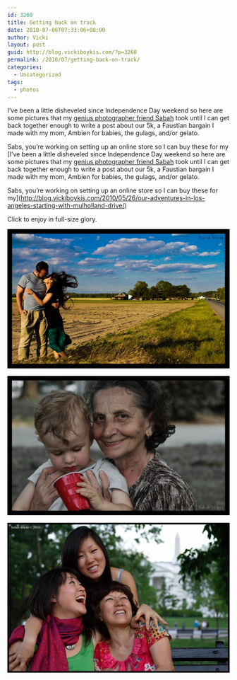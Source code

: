```yaml
---
id: 3260
title: Getting back on track
date: 2010-07-06T07:33:06+00:00
author: Vicki
layout: post
guid: http://blog.vickiboykis.com/?p=3260
permalink: /2010/07/getting-back-on-track/
categories:
  - Uncategorized
tags:
  - photos
---
```

I&#8217;ve been a little disheveled since Independence Day weekend so here are some pictures that my [genius photographer friend Sabah](http://www.facebook.com/#!/profile.php?id=33607928&v=wall&ref=ts) took until I can get back together enough to write a post about our 5k, a Faustian bargain I made with my mom, Ambien for babies, the gulags, and/or gelato.

Sabs, you&#8217;re working on setting up an online store so I can buy these for my [I&#8217;ve been a little disheveled since Independence Day weekend so here are some pictures that my [genius photographer friend Sabah](http://www.facebook.com/#!/profile.php?id=33607928&v=wall&ref=ts) took until I can get back together enough to write a post about our 5k, a Faustian bargain I made with my mom, Ambien for babies, the gulags, and/or gelato.

Sabs, you&#8217;re working on setting up an online store so I can buy these for my](http://blog.vickiboykis.com/2010/05/26/our-adventures-in-los-angeles-starting-with-mulholland-drive/) 

Click to enjoy in full-size glory.

<p style="text-align: center;">
  <a href="https://raw.githubusercontent.com/veekaybee/wlb/gh-pages/assets/images/2010/07/28715_635615404807_33607928_35745731_2035238_n.jpg"><img class="aligncenter size-full wp-image-3261" title="28715_635615404807_33607928_35745731_2035238_n" src="https://raw.githubusercontent.com/veekaybee/wlb/gh-pages/assets/images/2010/07/28715_635615404807_33607928_35745731_2035238_n.jpg" alt="" width="504" height="315" /></a>
</p>

<p style="text-align: center;">
  <a href="https://raw.githubusercontent.com/veekaybee/wlb/gh-pages/assets/images/2010/07/grandmama.jpg"><img class="aligncenter size-full wp-image-3262" title="grandmama" src="https://raw.githubusercontent.com/veekaybee/wlb/gh-pages/assets/images/2010/07/grandmama.jpg" alt="" width="504" height="315" /></a>
</p>

<p style="text-align: center;">
  <a href="https://raw.githubusercontent.com/veekaybee/wlb/gh-pages/assets/images/2010/07/ira.jpg"><img class="aligncenter size-full wp-image-3263" title="ira" src="https://raw.githubusercontent.com/veekaybee/wlb/gh-pages/assets/images/2010/07/ira.jpg" alt="" width="504" height="339" /></a>
</p>
